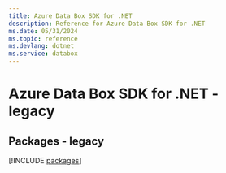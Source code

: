 ```yaml
---
title: Azure Data Box SDK for .NET
description: Reference for Azure Data Box SDK for .NET
ms.date: 05/31/2024
ms.topic: reference
ms.devlang: dotnet
ms.service: databox
---
```

# Azure Data Box SDK for .NET - legacy
## Packages - legacy
[!INCLUDE [packages](data-box-index.md)]